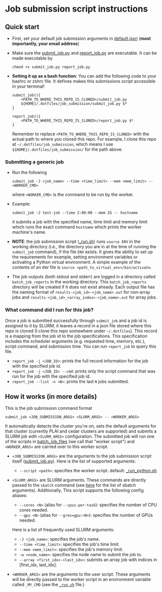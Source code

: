 # Job submission script instructions
## Quick start
- First, set your default job submission arguments in [default.json](default.json) (__most importantly, your email address__)
- Make sure the [submit_job.py](submit_job.py) and [report_job.py](report_job.py) are executable. It can be made executable by
    ```
    chmod +x submit_job.py report_job.py
    ```
- __Setting it up as a bash function__: You can add the following code to your bashrc or zshrc file. It defines makes this submissions script accessible in your terminal!
    ```
    submit_job(){
        <PATH_TO_WHERE_THIS_REPO_IS_CLONED>/submit_job.py
        ${HOME}/.dotfiles/job_submission/submit_job.py $*
    }

    report_job(){
        <PATH_TO_WHERE_THIS_REPO_IS_CLONED>/report_job.py $*
    }
    ```

    Remember to replace `<PATH_TO_WHERE_THIS_REPO_IS_CLONED>` with the actual path to where you cloned this repo. For example, I clone this repo at `~/.dotfiles/job_submission`, which means I use `${HOME}/.dotfiles/job_submission/` for the path above.

### Submitting a generic job

- Run the following
    ```
    submit_job -J <job_name> --time <time_limit> --mem <mem_limit> -- <WORKER_CMD>
    ```
    where `<WORKER_CMD>` is the command to be run by the worker.

- Example:
    ```
    submit_job -J test-job --time 2:00:00 --mem 2G -- hostname
    ```
    it submits a job with the specified name, time limit and memory limit which runs the exact command `hostname` which prints the worker machine's name.

- __NOTE__: the job submission script ([_run.sh](_run.sh)) runs `source ENV` in the working directory (i.e., the directory you are in at the time of running the `submit_job` command), if the file `ENV` exists. It gives the ability to set up the requirements for example, setting environment variables or activating a Python virtual environment. A simple example of the contents of an `ENV` file is `source <path_to_virtual_env>/bin/activate`.

- The job outputs (both stdout and stderr) are logged in a directory called `batch_job_reports` in the working directory. This `batch_job_reports` directory will be created if it does not exist already. Each output file has the naming format of `results-<job_id>-<job_name>.out` for non-array jobs and `results-<job_id>_<array_index>-<job_name>.out` for array jobs.

### What command did I run for this job?
Once a job is submitted successfully through `submit_job` and a job id is assigned to it by SLURM, it leaves a record in a json file stored where this repo is cloned (I clone this repo somewhere under `~/.dotfiles`). This record is a mapping from the job id to the job specifications. This specification includes the scheduler arguments (e.g. requested time, memory, etc.), script command, and submission time. You can run `report_job` to query this file.

- `report_job -j <JOB_ID>`: prints the full record information for the job with the specified job id.
- `report_job -j <JOB_ID> --cmd`: prints only the script command that was run for the job with the specified job id.
- `report_job --list -n <N>`: prints the last `N` jobs submitted.

## How it works (in more details)

This is the job submission command format
```
submit_job <JOB_SUBMISSION_ARGS> <SLURM_ARGS> -- <WORKER_ARGS>
```
It automatically detects the cluster you're on, sets the default arguments for that cluster (currently PLAI and cedar clusters are supported) and submits a SLURM job with `<SLURM_ARGS>` configuration. The submitted job will run one of the scripts in [batch_job_files](batch_job_files/) (we call that "worker script") and `<WORKER_ARGS>` are carried over to this worker script.
- `<JOB_SUBMISSION_ARGS>` are the arguments to the job submission script itself ([submit_job.py](submit_job.py)). Here is the list of supported arguments:
    - `--script <path>`: specifies the worker script. default: [_run_python.sh](batch_job_files/_run_python.sh)
- `<SLURM_ARGS>` are SLURM arguments. These commands are directly passed to the `sbatch` command (see [here](https://slurm.schedmd.com/sbatch.html) for the list of sbatch arguments). Additionally, This script supports the following config aliases:
    - `--cores <N>` (alias for `--cpus-per-task`): specifies the number of CPU cores needed.
    - `--gpu <N>` (alias for `--gres=gpu:<N>`): specifies the number of GPUs needed.

    Here is a list of frequently used SLURM arguments:
    - `-J <job_name>`: specifies the job's name.
    - `--time <time_limit>`: specifies the job's time limit.
    - `--mem <mem_limit>`: specifies the job's memory limit.
    - `-w <node_name>`: specifies the node name to submit the job to.
    - `--array <first_idx>-<last_idx>`: submits an array job with indices in [first_idx, last_idx].
- `<WORKER_ARGS>` are the arguments to the user script. These arguments will be directly passed to the worker script in an environment variable called `_MY_CMD` (see the [`_run.sh`](_run.sh) file.)